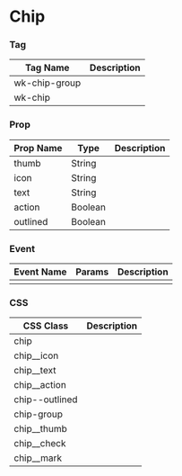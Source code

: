 # Chip

### Tag
Tag Name | Description
--- | --- 
wk-chip-group | 
wk-chip | 

### Prop
Prop Name | Type | Description
--- | --- | ---
thumb | String | 
icon | String | 
text | String | 
action | Boolean | 
outlined | Boolean | 

### Event
Event Name | Params | Description
--- | --- | ---
 |  | 

### CSS
CSS Class | Description
--- | --- 
chip |
chip__icon |
chip__text |
chip__action |
chip--outlined |
chip-group |
chip__thumb |
chip__check |
chip__mark |